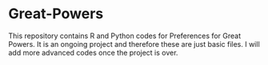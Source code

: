 # Great-Powers
This repository contains R and Python codes  for Preferences for Great Powers. It is an ongoing project and therefore these are just basic files. I will add more advanced codes once the project is over. 
